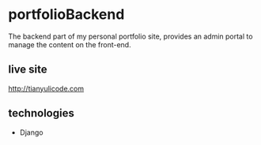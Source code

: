 # portfolioBackend
The backend part of my personal portfolio site, provides an admin portal to manage the content on the front-end.
## live site
http://tianyulicode.com
## technologies
* Django
